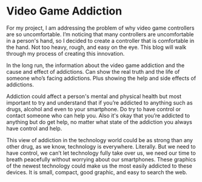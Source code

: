 # Video Game Addiction

For my project, I am addressing the problem of why video game controllers are so uncomfortable. I’m noticing that many controllers are uncomfortable in a person's hand, so I decided to create a controller that is comfortable in the hand. Not too heavy, rough, and easy on the eye. This blog will walk through my process of creating this innovation.

In the long run, the information about the video game addiction and the cause and effect of addictions. Can show the real truth and the life of someone who’s facing addictions. Plus showing the help and side effects of addictions.

Addiction could affect a person's mental and physical health but most important to try and understand that if you’re addicted to anything such as drugs, alcohol and even to your smartphone. Do try to have control or contact someone who can help you. Also it's okay that you’re addicted to anything but do get help, no matter what state of the addiction you always have control and help. 

This view of addiction in the technology world could be as strong than any other drug, as we know, technology is everywhere. Literally. But we need to have control, we can’t let technology fully take over us, we need our time to breath peacefully without worrying about our smartphones. These graphics of the newest technology could make us the most easily addicted to these devices. It is small, compact, good graphic, and easy to search the web. 


